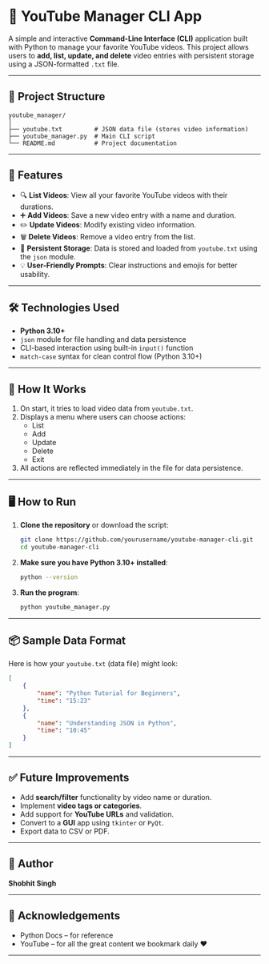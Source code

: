 # 🎥 YouTube Manager CLI App

A simple and interactive **Command-Line Interface (CLI)** application built with Python to manage your favorite YouTube videos. This project allows users to **add, list, update, and delete** video entries with persistent storage using a JSON-formatted `.txt` file.

---

## 📁 Project Structure

```
youtube_manager/
│
├── youtube.txt         # JSON data file (stores video information)
├── youtube_manager.py  # Main CLI script
└── README.md           # Project documentation
```

---

## 🚀 Features

- 🔍 **List Videos**: View all your favorite YouTube videos with their durations.
- ➕ **Add Videos**: Save a new video entry with a name and duration.
- ✏️ **Update Videos**: Modify existing video information.
- 🗑️ **Delete Videos**: Remove a video entry from the list.
- 💾 **Persistent Storage**: Data is stored and loaded from `youtube.txt` using the `json` module.
- 💡 **User-Friendly Prompts**: Clear instructions and emojis for better usability.

---

## 🛠️ Technologies Used

- **Python 3.10+**
- `json` module for file handling and data persistence
- CLI-based interaction using built-in `input()` function
- `match-case` syntax for clean control flow (Python 3.10+)

---

## 🧠 How It Works

1. On start, it tries to load video data from `youtube.txt`.
2. Displays a menu where users can choose actions:
   - List
   - Add
   - Update
   - Delete
   - Exit
3. All actions are reflected immediately in the file for data persistence.

---

## 🖥️ How to Run

1. **Clone the repository** or download the script:
   ```bash
   git clone https://github.com/yourusername/youtube-manager-cli.git
   cd youtube-manager-cli
   ```

2. **Make sure you have Python 3.10+ installed**:
   ```bash
   python --version
   ```

3. **Run the program**:
   ```bash
   python youtube_manager.py
   ```

---

## 📦 Sample Data Format

Here is how your `youtube.txt` (data file) might look:

```json
[
    {
        "name": "Python Tutorial for Beginners",
        "time": "15:23"
    },
    {
        "name": "Understanding JSON in Python",
        "time": "10:45"
    }
]
```

---

## ✅ Future Improvements

- Add **search/filter** functionality by video name or duration.
- Implement **video tags or categories**.
- Add support for **YouTube URLs** and validation.
- Convert to a **GUI** app using `tkinter` or `PyQt`.
- Export data to CSV or PDF.

---

## 👤 Author

**Shobhit Singh**  

---

## 🙏 Acknowledgements

- Python Docs – for reference
- YouTube – for all the great content we bookmark daily ❤️

---
